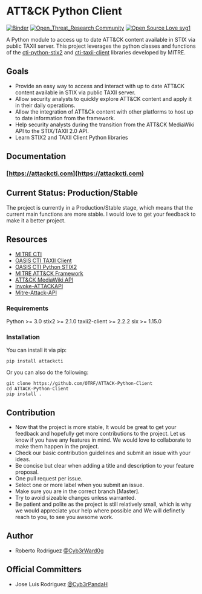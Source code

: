 # ATT&CK Python Client

[![Binder](https://mybinder.org/badge_logo.svg)](https://mybinder.org/v2/gh/OTRF/ATTACK-Python-Client/master)
[![Open_Threat_Research Community](https://img.shields.io/badge/Open_Threat_Research-Community-brightgreen.svg)](https://twitter.com/OTR_Community)
[![Open Source Love svg1](https://badges.frapsoft.com/os/v3/open-source.svg?v=103)](https://github.com/ellerbrock/open-source-badges/)

A Python module to access up to date ATT&CK content available in STIX via public TAXII server. This project leverages the python classes and functions of the [cti-python-stix2](https://github.com/oasis-open/cti-python-stix2) and [cti-taxii-client](https://github.com/oasis-open/cti-taxii-client) libraries developed by MITRE.

## Goals

* Provide an easy way to access and interact with up to date ATT&CK content available in STIX via public TAXII server.
* Allow security analysts to quickly explore ATT&CK content and apply it in their daily operations.
* Allow the integration of ATT&Ck content with other platforms to host up to date information from the framework.
* Help security analysts during the transition from the ATT&CK MediaWiki API to the STIX/TAXII 2.0 API.
* Learn STIX2 and TAXII Client Python libraries

## Documentation

### [https://attackcti.com](https://attackcti.com)

## Current Status: Production/Stable

The project is currently in a Production/Stable stage, which means that the current main functions are more stable. I would love to get your feedback to make it a better project.

## Resources

* [MITRE CTI](https://github.com/mitre/cti)
* [OASIS CTI TAXII Client](https://github.com/oasis-open/cti-taxii-client)
* [OASIS CTI Python STIX2](https://github.com/oasis-open/cti-python-stix2)
* [MITRE ATT&CK Framework](https://attack.mitre.org/wiki/Main_Page)
* [ATT&CK MediaWiki API](https://attack.mitre.org/wiki/Using_the_API)
* [Invoke-ATTACKAPI](https://github.com/Cyb3rWard0g/Invoke-ATTACKAPI)
* [Mitre-Attack-API](https://github.com/annamcabee/Mitre-Attack-API)

### Requirements

Python >= 3.0
stix2 >= 2.1.0
taxii2-client >= 2.2.2
six >= 1.15.0

### Installation

You can install it via pip:

```
pip install attackcti
```

Or you can also do the following:

```
git clone https://github.com/OTRF/ATTACK-Python-Client
cd ATTACK-Python-Client
pip install .
```

## Contribution

* Now that the project is more stable, It would be great to get your feedback and hopefully get more contributions to the project. Let us know if you have any features in mind. We would love to collaborate to make them happen in the project.
* Check our basic contribution guidelines and submit an issue with your ideas.
* Be concise but clear when adding a title and description to your feature proposal.
* One pull request per issue.
* Select one or more label when you submit an issue.
* Make sure you are in the correct branch [Master].
* Try to avoid sizeable changes unless warranted.
* Be patient and polite as the project is still relatively small, which is why we would appreciate your help where possible and We will definetly reach to you, to see you awsome work.

## Author

* Roberto Rodriguez [@Cyb3rWard0g](https://twitter.com/Cyb3rWard0g)

## Official Committers

* Jose Luis Rodriguez [@Cyb3rPandaH](https://twitter.com/Cyb3rPandaH)
